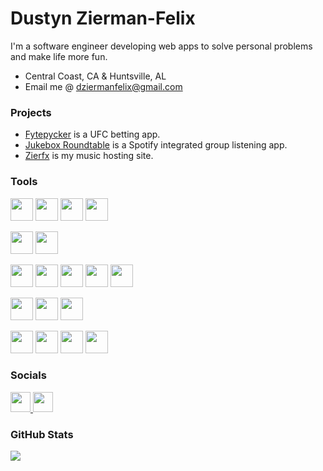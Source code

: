 Dustyn Zierman-Felix
=============

I'm a software engineer developing web apps to solve personal problems and make life more fun.

* Central Coast, CA & Huntsville, AL
* Email me @ [dziermanfelix@gmail.com](mailto:dziermanfelix@gmail.com)

### Projects
* [Fytepycker](https://fytepycker-611ee5279614.herokuapp.com/) is a UFC betting app.
* [Jukebox Roundtable](https://jukebox-roundtable.onrender.com/) is a Spotify integrated group listening app.
* [Zierfx](https://zierfx.com/) is my music hosting site.

### Tools

[<code><img height="36" src="https://raw.githubusercontent.com/danielcranney/readme-generator/main/public/icons/skills/javascript-colored.svg"></code>](https://developer.mozilla.org/en-US/docs/Web/JavaScript)
[<code><img height="36" src="https://raw.githubusercontent.com/danielcranney/readme-generator/main/public/icons/skills/typescript-colored.svg"></code>](https://www.typescriptlang.org/)
[<code><img height="36" src="https://raw.githubusercontent.com/danielcranney/readme-generator/main/public/icons/skills/python-colored.svg"></code>](https://www.python.org/)
[<code><img height="36" src="https://raw.githubusercontent.com/danielcranney/readme-generator/main/public/icons/skills/java-colored.svg"></code>](https://www.oracle.com/java/)

[<code><img height="36" src="https://raw.githubusercontent.com/danielcranney/readme-generator/main/public/icons/skills/react-colored.svg"></code>](https://reactjs.org/)
[<code><img height="36" src="https://raw.githubusercontent.com/danielcranney/readme-generator/main/public/icons/skills/tailwindcss-colored.svg"></code>](https://tailwindcss.com/)


[<code><img height="36" src="https://raw.githubusercontent.com/danielcranney/readme-generator/main/public/icons/skills/nodejs-colored.svg"></code>](https://nodejs.org/en/)
[<code><img height="36" src="https://raw.githubusercontent.com/danielcranney/readme-generator/main/public/icons/skills/express-colored-dark.svg"></code>](https://expressjs.com/)
[<code><img height="36" src="https://raw.githubusercontent.com/danielcranney/readme-generator/main/public/icons/skills/nestjs.svg"></code>](https://nestjs.com/)
[<code><img height="36" src="https://raw.githubusercontent.com/danielcranney/readme-generator/main/public/icons/skills/nextjs.svg"></code>](https://nextjs.org/)
[<code><img height="36" src="https://raw.githubusercontent.com/danielcranney/readme-generator/main/public/icons/skills/django-colored-dark.svg"></code>](https://www.djangoproject.com/)

[<code><img height="36" src="https://raw.githubusercontent.com/danielcranney/readme-generator/main/public/icons/skills/postgresql-colored.svg"></code>](https://www.postgresql.org/)
[<code><img height="36" src="https://raw.githubusercontent.com/danielcranney/readme-generator/main/public/icons/skills/mongodb-colored.svg"></code>](https://www.mongodb.com/)
[<code><img height="36" src="https://raw.githubusercontent.com/danielcranney/readme-generator/main/public/icons/skills/mysql-colored.svg"></code>](https://www.mysql.com/)

[<code><img height="36" src="https://raw.githubusercontent.com/danielcranney/readme-generator/main/public/icons/skills/vim.svg"></code>](https://www.vim.org/)
[<code><img height="36" src="https://raw.githubusercontent.com/danielcranney/readme-generator/main/public/icons/skills/gnubash.svg"></code>](https://www.gnu.org/software/bash/)
[<code><img height="36" src="https://raw.githubusercontent.com/danielcranney/readme-generator/main/public/icons/skills/linux-colored.svg"></code>](https://www.linux.org)
[<code><img height="36" src="https://raw.githubusercontent.com/danielcranney/readme-generator/main/public/icons/skills/git-colored.svg"></code>](https://git-scm.com/)

### Socials

<p align="left"> <a href="https://www.github.com/dziermanfelix" target="_blank" rel="noreferrer"> <picture> <source media="(prefers-color-scheme: dark)" srcset="https://raw.githubusercontent.com/danielcranney/readme-generator/main/public/icons/socials/github-dark.svg" /> <source media="(prefers-color-scheme: light)" srcset="https://raw.githubusercontent.com/danielcranney/readme-generator/main/public/icons/socials/github.svg" /> <img src="https://raw.githubusercontent.com/danielcranney/readme-generator/main/public/icons/socials/github.svg" width="32" height="32" /> </picture> </a> <a href="https://www.linkedin.com/in/dziermanfelix" target="_blank" rel="noreferrer"> <picture> <source media="(prefers-color-scheme: dark)" srcset="https://raw.githubusercontent.com/danielcranney/readme-generator/main/public/icons/socials/linkedin-dark.svg" /> <source media="(prefers-color-scheme: light)" srcset="https://raw.githubusercontent.com/danielcranney/readme-generator/main/public/icons/socials/linkedin.svg" /> <img src="https://raw.githubusercontent.com/danielcranney/readme-generator/main/public/icons/socials/linkedin.svg" width="32" height="32" /> </picture> </a></p>

### GitHub Stats

![](https://nirzak-streak-stats.vercel.app/?user=dziermanfelix&theme=dark&hide_border=false)
